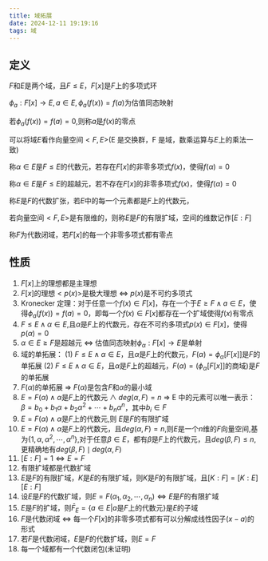 ```yaml
---
title: 域拓展
date: 2024-12-11 19:19:16
tags: 域
---
```


## 定义

$F$和$E$是两个域，且$F\leq E$，$F[x]$是$F$上的多项式环

$\phi_a:F[x]\rightarrow E,a\in E,\phi_a(f(x))=f(a)$为估值同态映射

若$\phi_a(f(x))=f(a)=0$,则称$a$是$f(x)$的零点

可以将域$E$看作向量空间$<F,E>$(E 是交换群，F 是域，数乘运算与$E$上的乘法一致)

称$\alpha\in E$是$F\leq E$的代数元，若存在$F[x]$的非零多项式$f(x)$，使得$f(\alpha)=0$

称$\alpha\in E$是$F\leq E$的超越元，若不存在$F[x]$的非零多项式$f(x)$，使得$f(\alpha)=0$

称$E$是$F$的代数扩张，若$E$中的每一个元素都是$F$上的代数元，

若向量空间$<F,E>$是有限维的，则称$E$是$F$的有限扩域，空间的维数记作$[E:F]$

称$F$为代数闭域，若$F[x]$的每一个非零多项式都有零点

## 性质

1. $F[x]$上的理想都是主理想
2. $F[x]$的理想$<p(x)>$是极大理想 $\Leftrightarrow$ $p(x)$是不可约多项式
3. Kronecker 定理：对于任意一个$f(x)\in F[x]$，存在一个于$E\geq F \wedge a\in E$，使得$\phi_a(f(x))=f(a)=0$，即每一个$f(x)\in F[x]$都存在一个扩域使得$f(x)$有零点
4. $F\leq E \wedge \alpha \in E$,且$\alpha$是$F$上的代数元，存在不可约多项式$p(x)\in F[x]$，使得$p(\alpha)=0$
5. $\alpha \in E \geq F$是超越元 $\Leftrightarrow$ 估值同态映射$\phi_\alpha:F[x]\rightarrow E$是单射
6. 域的单拓展：
   (1) $F\leq E \wedge \alpha \in E$，且$\alpha$是$F$上的代数元，$F(\alpha)=\phi_{\alpha}[F[x]]$是$F$的单拓展
   (2) $F\leq E \wedge \alpha \in E$，且$\alpha$是$F$上的超越元，$F(\alpha)=(\phi_{\alpha}[F[x]]\text{的商域})$是$F$的单拓展
7. $F(\alpha)$的单拓展 $\Rightarrow$ $F(\alpha)$是包含$F$和$\alpha$的最小域
8. $E=F(\alpha) \wedge \alpha$是$F$上的代数元 $\wedge$ $deg(\alpha,F)=n$ $\Rightarrow$ E 中的元素可以唯一表示：$\beta = b_0+b_1\alpha+b_2\alpha^2+\cdots+b_n\alpha^n$，其中$b_i\in F$
9. $E=F(\alpha) \wedge \alpha$是$F$上的代数元,则 $E$是$F$的有限扩域
10. $E=F(\alpha) \wedge \alpha$是$F$上的代数元，且$deg(\alpha,F)=n$,则$E$是一个$n$维的$F$向量空间,基为$\{1,\alpha,\alpha^2,\cdots,\alpha^n\}$,对于任意$\beta\in E$，都有$\beta$是$F$上的代数元，且$deg(\beta,F)\leq n$,更精确地有$deg(\beta,F)\mid deg(\alpha,F)$
11. $[E:F]=1 \Leftrightarrow E=F$
12. 有限扩域都是代数扩域
13. $E$是$F$的有限扩域，$K$是$E$的有限扩域，则$K$是$F$的有限扩域，且$[K:F]=[K:E][E:F]$
14. 设$E$是$F$的代数扩域，则$E=F(\alpha_1,\alpha_2,\cdots,\alpha_n) \Leftrightarrow E$是$F$的有限扩域
15. $E$是$F$的扩域，则$\bar{F}_E=\{a\in E|a\text{是}F\text{上的代数元}\}$是$E$的子域
16. $F$是代数闭域 $\Leftrightarrow$ 每一个$F[x]$的非零多项式都有可以分解成线性因子$(x-a)$的形式
17. 若$F$是代数闭域，$E$是$F$的代数扩域，则$E=F$
18. 每一个域都有一个代数闭包(未证明)
